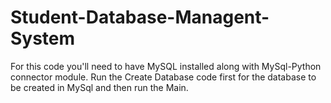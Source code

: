# Student-Database-Managent-System
For this code you'll need to have MySQL installed along with MySql-Python connector module.
Run the Create Database code first for the database to be created in MySql and then run the Main.
